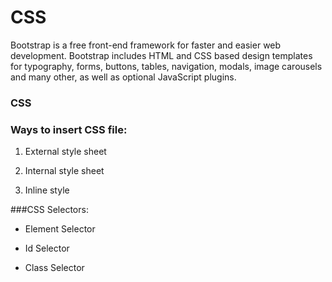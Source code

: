 # CSS



Bootstrap is a free front-end framework for faster and easier web development. Bootstrap includes HTML and CSS based design templates for typography, forms, buttons, tables, navigation, modals, image carousels and many other, as well as optional JavaScript plugins.

### CSS





### Ways to insert CSS file:

1. External style sheet



2. Internal style sheet



3. Inline style



###CSS Selectors:

* Element Selector

* Id Selector

* Class Selector